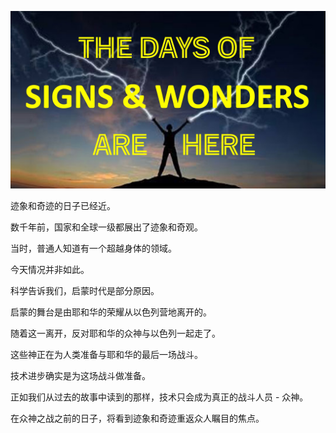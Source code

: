 ![Video cover image](../cover.jpg "cover photo")

迹象和奇迹的日子已经近。

数千年前，国家和全球一级都展出了迹象和奇观。

当时，普通人知道有一个超越身体的领域。

今天情况并非如此。

科学告诉我们，启蒙时代是部分原因。

启蒙的舞台是由耶和华的荣耀从以色列营地离开的。

随着这一离开，反对耶和华的众神与以色列一起走了。

这些神正在为人类准备与耶和华的最后一场战斗。

技术进步确实是为这场战斗做准备。

正如我们从过去的故事中读到的那样，技术只会成为真正的战斗人员 - 众神。

在众神之战之前的日子，将看到迹象和奇迹重返众人瞩目的焦点。
